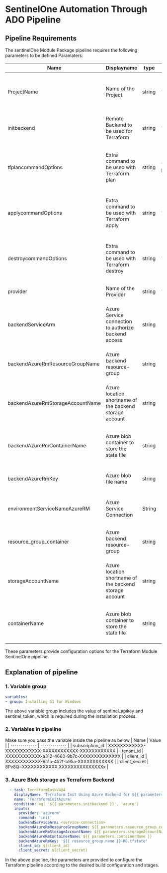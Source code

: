# SentinelOne Automation Through ADO Pipeline

## Pipeline Requirements

The sentinelOne Module Package pipeline requires the following parameters to be defined
Paramaters:


| Name  | Displayname | type | Default | Values | Opional/Required | Comments |
| ------------- | ------------- | ------------- | ------------- | ------------- | ------------- | ------------- |
| ProjectName | Name of the Project | string | 'SentinelOneInstall' | | Required | This enables to use different display name for the pipeline |
| initbackend | Remote Backend to be used for Terraform | string | 'azure' |'tfworkspace' / 'azure' | Required | This defines which templates to be taken in consideration |
| tfplancommandOptions | Extra command to be used with Terraform plan | string | '-out=tfplan -lock=false' || Optional | This defines the extra command to be used with Terraform plan command |
| applycommandOptions | Extra command to be used with Terraform apply | string | '-auto-approve'|| Required | This defines the extra command to be used with Terraform apply command |
| destroycommandOptions | Extra command to be used with Terraform destroy | string | '-auto-approve'|| Required | This defines the extra command to be used with Terraform destroy command |
| provider | Name of the Provider | string | 'azurerm' |  | Optional | This defines the provider to be used |
| backendServiceArm  | Azure Service connection to authorize backend access | string |  | | Optional | This defines Azure Service connection to authorize backend access |
| backendAzureRmResourceGroupName | Azure backend resource-group | string |  | | Optional | This defines the Azure backend resource-group |
| backendAzureRmStorageAccountName | Azure location shortname of the backend storage account | string |  |  | Optional | This defines the Azure location shortname of the backend storage account |
| backendAzureRmContainerName | Azure blob container to store the state file | string |  |  | Optional | This defines the Azure blob container to store the state file |
| backendAzureRmKey | Azure blob file name | string |  |  | Optional | This defines the Azure blob file name |
| environmentServiceNameAzureRM  | Azure Service Connection | String |  |  | Optional | This defines the Azure environment Service Connection |
| resource_group_container | Azure backend resource-group | string |  | | Required | This defines the Azure backend resource-group |
| storageAccountName | Azure location shortname of the backend storage account | string |  |  | Required | This defines the Azure location shortname of the backend storage account |
| containerName | Azure blob container to store the state file | string |  |  | Required | This defines the Azure blob container to store the state file |

  These parameters provide configuration options for the Terraform Module SentinelOne pipeline.

## Explanation of pipeline

### 1. Variable group

  ```yaml
variables:
- group: Installing S1 for Windows
  ```
The above variable group includes the value of sentinel_apikey and sentinel_token, which is required during the installation process.

### 2. Variables in pipeline
Make sure you pass the variable inside the pipeline as below
| Name  | Value |
| ------------- | ------------- |
| subscription_id | XXXXXXXXXXXX-XXXXXXXXXXXX-XXXXXXXXXXXX-XXXXXXXXXXXX |
| tenant_id | XXXXXXXXXXXX-a312-4660-9b7c-XXXXXXXXXXXXXX |
| client_id | XXXXXXXXXXXX-9c1a-452f-b95a-XXXXXXXXXXXX |
| client_secret | 8Pv8Q~XXXXXXXXXXXX.XXXXXXXXXXXXXXXx |

### 3. Azure Blob storage as Terraform Backend

  ```yaml
    - task: TerraformTaskV4@4
      displayName: 'Terraform Init Using Azure Backend for ${{ parameters.ProjectName }}'
      name: 'TerraformInitAzure'
      condition: eq( '${{ parameters.initbackend }}', 'azure')
      inputs:
        provider: 'azurerm'
        command: 'init'
        backendServiceArm: <service-connection>
        backendAzureRmResourceGroupName: ${{ parameters.resource_group_container }}
        backendAzureRmStorageAccountName: ${{ parameters.storageAccountName }}
        backendAzureRmContainerName: ${{ parameters.containerName }}
        backendAzureRmKey: '${{ resource_group.name }}-RG.tfstate'
        client_id: $(client_id)
        client_secret: $(client_secret)
  ```
In the above pipeline, the parameters are provided to configure the Terraform pipeline according to the desired build configuration and stages.

